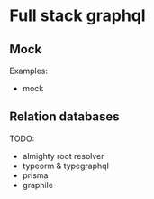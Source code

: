 # Full stack graphql

## Mock

Examples:
 - mock

## Relation databases

TODO:
 - almighty root resolver
 - typeorm & typegraphql
 - prisma
 - graphile
